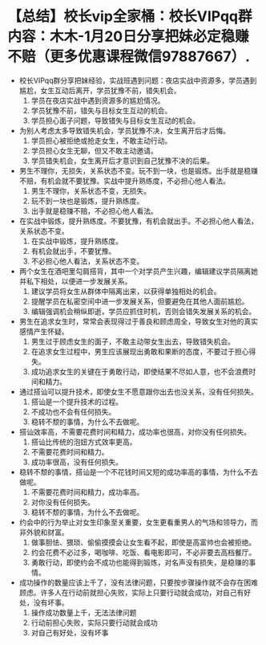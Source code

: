 # 【总结】校长vip全家桶：校长VIPqq群内容：木木-1月20日分享把妹必定稳赚不赔（更多优惠课程微信97887667）.

-   校长VIPqq群分享把妹经验，实战班遇到问题：夜店实战中资源多，学员遇到尴尬，女生互动后离开，学员犹豫不前，错失机会。
    1.  学员在夜店实战中遇到资源多的尴尬情况。
    2.  学员犹豫不前，错失与目标女生互动的机会。
    3.  学员担心面子问题，导致错失与目标女生互动的机会。
-   为别人考虑太多导致错失机会，学员犹豫不决，女生离开后才后悔。
    1.  学员担心被拒绝或抢走女生，不敢主动行动。
    2.  学员担心女生无聊，但又不敢主动邀请。
    3.  学员错失机会，女生离开后才意识到自己犹豫不决的后果。
-   男生不理你，无损失，关系状态不变。玩不到一块，也是锻炼。出手就是稳赚不赔，有机会就不要犹豫。实战中提升熟练度，不必担心他人看法。
    1.  男生不理你，关系状态不变，无损失。
    2.  玩不到一块也是锻炼，提升熟练度。
    3.  出手就是稳赚不赔，不必担心他人看法。
-   在实战中锻炼，提升熟练度。不要犹豫，有机会就出手。不必担心他人看法，关系状态不变。
    1.  在实战中锻炼，提升熟练度。
    2.  有机会就出手，不要犹豫。
    3.  不必担心他人看法，关系状态不变。
-   两个女生在酒吧里勾肩搭背，其中一个对学员产生兴趣，编辑建议学员隔离她并私下相处，以便进一步发展关系。
    1.  建议学员将女生从群体中隔离出来，以获得单独相处的机会。
    2.  提醒学员在私密空间中进一步发展关系，但要避免在其他人面前尴尬。
    3.  编辑强调机会稍纵即逝，学员应抓住时机，否则会错失发展关系的机会。
-   男生在追求女生时，常常会表现得过于善良和顾虑周全，导致女生对他的真实感情产生怀疑。
    1.  男生过于顾虑女生的面子，不敢主动带女生出去，导致错失机会。
    2.  在追求女生过程中，男生应该展现出勇敢和果断的态度，不要过于担心得失。
    3.  成功追求女生的关键在于勇敢行动，即使结果不尽如人意，也不会浪费时间和精力。
-   通过搭讪可以提升技术，即使女生不愿意跟你出去也没关系，没有任何损失。
    1.  搭讪是一个提升技术的过程。
    2.  不成功也不会有任何损失。
    3.  稳转不颓的事情，为什么不去做呢。
-   搭讪效率高，不需要花费时间和精力，成功率也很高，对你没有任何损失。
    1.  搭讪比传统的泡妞方式效率更高。
    2.  不需要花费时间和精力。
    3.  成功率很高，没有任何损失。
-   稳转不颓的事情，搭讪是一个不花钱时间又短的成功率高的事情，为什么不去做呢。
    1.  不需要花费时间和精力，成功率高。
    2.  对你没有任何损失。
    3.  稳转不颓的事情，为什么不去做呢。
-   约会中的行为举止对女生印象至关重要，女生更看重男人的气场和领导力，而非外貌和财富。
    1.  做事胆怯、猥琐、偷偷摸摸会让女生看不起，即使是高富帅也会被拒绝。
    2.  约会花费不必过多，喝咖啡、吃饭、看电影即可，不必非要去高档餐厅。
    3.  勇敢行动，即使约会不成功也能得到锻炼，对名声没有损失，是稳赚的事情。
-   成功操作的数量应该上千了，没有法律问题，只要按步骤操作就不会存在困难顾虑。许多人在行动前就担心失败，实际上只要行动就会成功，对自己有好处，没有坏事。
    1.  操作成功数量上千，无法法律问题
    2.  行动前担心失败，实际只要行动就会成功
    3.  对自己有好处，没有坏事